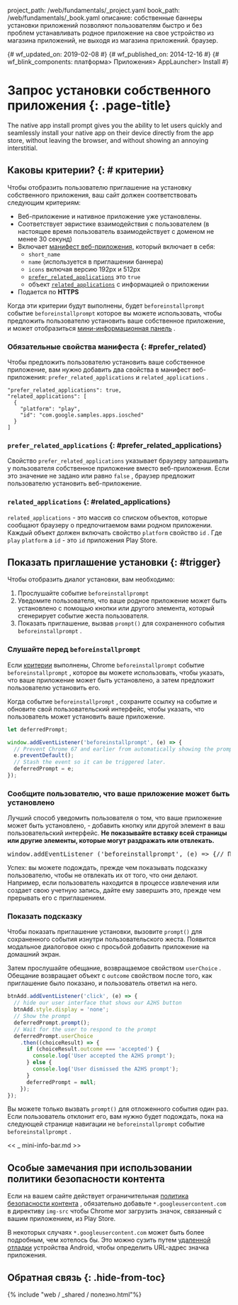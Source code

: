 project_path: /web/fundamentals/_project.yaml book_path: /web/fundamentals/_book.yaml описание: собственные баннеры установки приложений позволяют пользователям быстро и без проблем устанавливать родное приложение на свое устройство из магазина приложений, не выходя из магазина приложений. браузер.

{# wf_updated_on: 2019-02-08 #} {# wf_published_on: 2014-12-16 #} {# wf_blink_components: платформа> Приложения> AppLauncher> Install #}

# Запрос установки собственного приложения {: .page-title}

The native app install prompt gives you the ability to let users quickly and seamlessly install your native app on their device directly from the app store, without leaving the browser, and without showing an annoying interstitial.

## Каковы критерии? {: # критерии}

Чтобы отобразить пользователю приглашение на установку собственного приложения, ваш сайт должен соответствовать следующим критериям:

- Веб-приложение и нативное приложение уже установлены.
- Соответствует эвристике взаимодействия с пользователем (в настоящее время пользователь взаимодействует с доменом не менее 30 секунд)
- Включает [манифест веб-приложения,](/web/fundamentals/web-app-manifest/) который включает в себя:
    -  `short_name`
    -  `name` (используется в приглашении баннера)
    -  `icons` включая версию 192px и 512px
    -  [`prefer_related_applications`](#prefer_related) это `true`
    -  объект [`related_applications`](#prefer_related) с информацией о приложении
- Подается по **HTTPS**

Когда эти критерии будут выполнены, будет `beforeinstallprompt` событие `beforeinstallprompt` которое вы можете использовать, чтобы предложить пользователю установить ваше собственное приложение, и может отобразиться [мини-информационная панель](#mini-info-bar) .

### Обязательные свойства манифеста {: #prefer_related}

Чтобы предложить пользователю установить ваше собственное приложение, вам нужно добавить два свойства в манифест веб-приложения: `prefer_related_applications` и `related_applications` .

```
"prefer_related_applications": true,
"related_applications": [
  {
    "platform": "play",
    "id": "com.google.samples.apps.iosched"
  }
]
```

### `prefer_related_applications` {: #prefer_related_applications}

Свойство `prefer_related_applications` указывает браузеру запрашивать у пользователя собственное приложение вместо веб-приложения. Если это значение не задано или равно `false` , браузер предложит пользователю установить веб-приложение.

### `related_applications` {: #related_applications}

`related_applications` - это массив со списком объектов, которые сообщают браузеру о предпочитаемом вами родном приложении. Каждый объект должен включать свойство `platform` свойство `id` . Где `play` `platform` а `id` - это `id` приложения Play Store.

## Показать приглашение установки {: #trigger}

Чтобы отобразить диалог установки, вам необходимо:

1. Прослушайте событие `beforeinstallprompt`
2. Уведомите пользователя, что ваше родное приложение может быть установлено с помощью кнопки или другого элемента, который сгенерирует событие жеста пользователя.
3. Показать приглашение, вызвав `prompt()` для сохраненного события `beforeinstallprompt` .

### Слушайте перед `beforeinstallprompt`

Если [критерии](#criteria) выполнены, Chrome `beforeinstallprompt` событие `beforeinstallprompt` , которое вы можете использовать, чтобы указать, что ваше приложение может быть установлено, а затем предложит пользователю установить его.

Когда событие `beforeinstallprompt` , сохраните ссылку на событие и обновите свой пользовательский интерфейс, чтобы указать, что пользователь может установить ваше приложение.

```js
let deferredPrompt;

window.addEventListener('beforeinstallprompt', (e) => {
  // Prevent Chrome 67 and earlier from automatically showing the prompt
  e.preventDefault();
  // Stash the event so it can be triggered later.
  deferredPrompt = e;
});
```

### Сообщите пользователю, что ваше приложение может быть установлено

Лучший способ уведомить пользователя о том, что ваше приложение может быть установлено, - добавить кнопку или другой элемент в ваш пользовательский интерфейс. **Не показывайте вставку всей страницы или другие элементы, которые могут раздражать или отвлекать.**

<pre class="prettyprint">window.addEventListener ('beforeinstallprompt', (e) => {// Предотвращение автоматического отображения приглашения Chrome 67 и более ранних версий e.preventDefault (); // Сохранение события, чтобы его можно было запустить позже. deferredPrompt = e; <strong>// Обновление пользовательского интерфейса уведомляет пользователя, которого он может добавить на домашний экран btnAdd.style.display = 'block';</strong> });</pre>

Успех: вы можете подождать, прежде чем показывать подсказку пользователю, чтобы не отвлекать их от того, что они делают. Например, если пользователь находится в процессе извлечения или создает свою учетную запись, дайте ему завершить это, прежде чем прерывать его с приглашением.

### Показать подсказку

Чтобы показать приглашение установки, вызовите `prompt()` для сохраненного события изнутри пользовательского жеста. Появится модальное диалоговое окно с просьбой добавить приложение на домашний экран.

Затем прослушайте обещание, возвращаемое свойством `userChoice` . Обещание возвращает объект с `outcome` свойством после того, как приглашение было показано, и пользователь ответил на него.

```js
btnAdd.addEventListener('click', (e) => {
  // hide our user interface that shows our A2HS button
  btnAdd.style.display = 'none';
  // Show the prompt
  deferredPrompt.prompt();
  // Wait for the user to respond to the prompt
  deferredPrompt.userChoice
    .then((choiceResult) => {
      if (choiceResult.outcome === 'accepted') {
        console.log('User accepted the A2HS prompt');
      } else {
        console.log('User dismissed the A2HS prompt');
      }
      deferredPrompt = null;
    });
});
```

Вы можете только вызвать `prompt()` для отложенного события один раз. Если пользователь отклонит его, вам нужно будет подождать, пока на следующей странице навигации не `beforeinstallprompt` событие `beforeinstallprompt` .

<< _ mini-info-bar.md >>

## Особые замечания при использовании политики безопасности контента

Если на вашем сайте действует ограничительная [политика безопасности контента](/web/fundamentals/security/csp/) , обязательно добавьте `*.googleusercontent.com` в директиву `img-src` чтобы Chrome мог загрузить значок, связанный с вашим приложением, из Play Store.

В некоторых случаях `*.googleusercontent.com` может быть более подробным, чем хотелось бы. Это можно сузить путем [удаленной отладки](/web/tools/chrome-devtools/remote-debugging/) устройства Android, чтобы определить URL-адрес значка приложения.

## Обратная связь {: .hide-from-toc}

{% include "web / _shared / полезно.html"%}

<div class="clearfix"></div>
